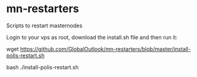 # mn-restarters
Scripts to restart masternodes

Login to your vps as root, download the install.sh file and then run it:

wget https://github.com/GlobalOutlook/mn-restarters/blob/master/install-polis-restart.sh

bash ./install-polis-restart.sh
